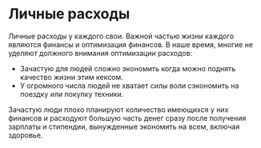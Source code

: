 # Личные расходы

Личные расходы у каждого свои. Важной частью жизни каждого являются финансы и оптимизация финансов. В наше время, многие не уделяют должного внимания оптимизации расходов:  
- Зачастую для людей сложно экономить когда можно поднять качество жизни этим кексом.
- У огромного числа людей не хватает силы воли сэкономить на поездку или покупку техники.  

Зачастую люди плохо планируют количество имеющихся у них финансов и расходуют большую часть денег сразу после получения зарплаты и стипендии, вынужденные экономить на всем, включая здоровье.  



